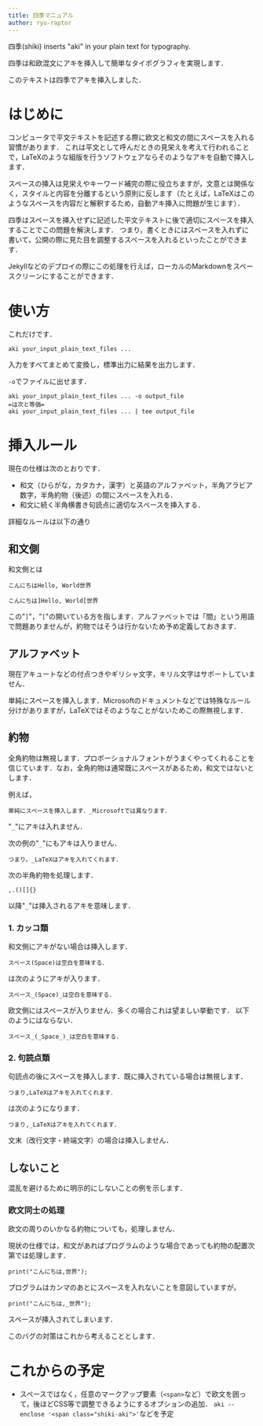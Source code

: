 ```yaml
---
title: 四季マニュアル
author: ryu-raptor
---
```


四季(shiki) inserts "aki" in your plain text for typography.

四季は和欧混文にアキを挿入して簡単なタイポグラフィを実現します．

このテキストは四季でアキを挿入しました．

# はじめに
コンピュータで平文テキストを記述する際に欧文と和文の間にスペースを入れる習慣があります．
これは平文として呼んだときの見栄えを考えて行われることで，LaTeXのような組版を行うソフトウェアならそのようなアキを自動で挿入します．

スペースの挿入は見栄えやキーワード補完の際に役立ちますが，文意とは関係なく，スタイルと内容を分離するという原則に反します（たとえば，LaTeXはこのようなスペースを内容だと解釈するため，自動アキ挿入に問題が生じます）．

四季はスペースを挿入せずに記述した平文テキストに後で適切にスペースを挿入することでこの問題を解決します．
つまり，書くときにはスペースを入れずに書いて，公開の際に見た目を調整するスペースを入れるといったことができます．

Jekyllなどのデプロイの際にこの処理を行えば，ローカルのMarkdownをスペースクリーンにすることができます．

# 使い方

これだけです．

```
aki your_input_plain_text_files ...
```

入力をすべてまとめて変換し，標準出力に結果を出力します．

`-o`でファイルに出せます．
```
aki your_input_plain_text_files ... -o output_file
=は次と等価=
aki your_input_plain_text_files ... | tee output_file
```

# 挿入ルール
現在の仕様は次のとおりです．

- 和文（ひらがな，カタカナ，漢字）と英語のアルファベット，半角アラビア数字，半角約物（後述）の間にスペースを入れる．
- 和文に続く半角横書き句読点に適切なスペースを挿入する．

詳細なルールは以下の通り

## 和文側
和文側とは
```
こんにちはHello, World世界
```

```
こんにちは]Hello, World[世界
```
この"`]`"，"`[`"の開いている方を指します．アルファベットでは「間」という用語で問題ありませんが，約物ではそうは行かないため予め定義しておきます．

## アルファベット
現在アキュートなどの付点つきやギリシャ文字，キリル文字はサポートしていません．

単純にスペースを挿入します．Microsoftのドキュメントなどでは特殊なルール分けがありますが，LaTeXではそのようなことがないためこの際無視します．

## 約物
全角約物は無視します．プロポーショナルフォントがうまくやってくれることを信じています．なお，全角約物は通常既にスペースがあるため，和文ではないとします．

例えば，
```
単純にスペースを挿入します．_Microsoftでは異なります．
```
"`_`"にアキは入れません．

次の例の"`_`"にもアキは入りません．
```
つまり，_LaTeXはアキを入れてくれます．
```

次の半角約物を処理します．
```
,.()[]{}
```

以降"`_`"は挿入されるアキを意味します．

### 1. カッコ類
和文側にアキがない場合は挿入します．
```
スペース(Space)は空白を意味する．
```

は次のようにアキが入ります．
```
スペース_(Space)_は空白を意味する．
```

欧文側にはスペースが入りません．多くの場合これは望ましい挙動です．
以下のようにはならない．
```
スペース_(_Space_)_は空白を意味する．
```

### 2. 句読点類
句読点の後にスペースを挿入します．既に挿入されている場合は無視します．

```
つまり,LaTeXはアキを入れてくれます．
```

は次のようになります．
```
つまり,_LaTeXはアキを入れてくれます．
```

文末（改行文字・終端文字）の場合は挿入しません．

## しないこと
混乱を避けるために明示的にしないことの例を示します．

### 欧文同士の処理
欧文の周りのいかなる約物についても，処理しません．

現状の仕様では，和文があればプログラムのような場合であっても約物の配置次第では処理します．

```
print("こんにちは,世界");
```

プログラムはカンマのあとにスペースを入れないことを意図していますが，
```
print("こんにちは,_世界");
```
スペースが挿入されてしまいます．

このバグの対策はこれから考えることとします．


# これからの予定
- スペースではなく，任意のマークアップ要素（`<span>`など）で欧文を囲って，後ほどCSS等で調整できるようにするオプションの追加．
    `aki --enclose '<span class="shiki-aki">'`などを予定
